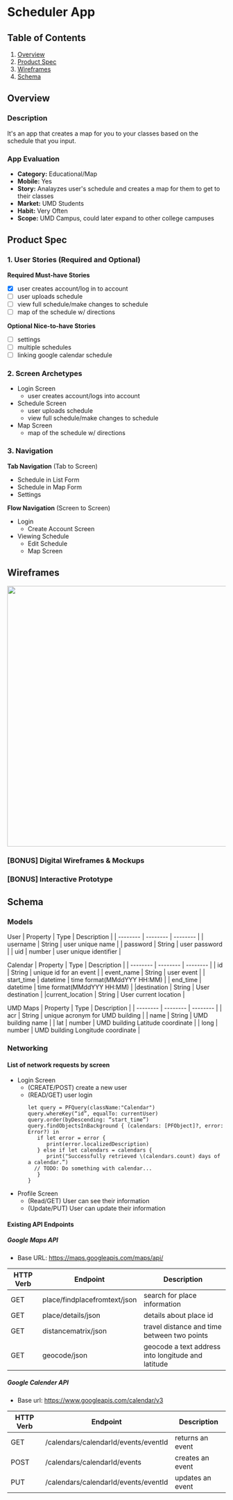 # Scheduler App

## Table of Contents
1. [Overview](#Overview)
1. [Product Spec](#Product-Spec)
1. [Wireframes](#Wireframes)
2. [Schema](#Schema)

## Overview
### Description
It's an app that creates a map for you to your classes based on the schedule that you input.

### App Evaluation
- **Category:** Educational/Map
- **Mobile:** Yes
- **Story:** Analayzes user's schedule and creates a map for them to get to their classes
- **Market:** UMD Students
- **Habit:** Very Often 
- **Scope:** UMD Campus, could later expand to other college campuses

## Product Spec

### 1. User Stories (Required and Optional)

**Required Must-have Stories**

- [x] user creates account/log in to account
- [  ] user uploads schedule 
- [  ] view full schedule/make changes to schedule
- [  ] map of the schedule w/ directions 

**Optional Nice-to-have Stories**

- [  ]  settings
- [  ]  multiple schedules
- [  ]  linking google calendar schedule

### 2. Screen Archetypes

* Login Screen
   * user creates account/logs into account
* Schedule Screen
   * user uploads schedule 
   * view full schedule/make changes to schedule
* Map Screen
   * map of the schedule w/ directions 

### 3. Navigation

**Tab Navigation** (Tab to Screen)

* Schedule in List Form
* Schedule in Map Form 
* Settings 

**Flow Navigation** (Screen to Screen)

* Login
   * Create Account Screen
* Viewing Schedule 
   * Edit Schedule
   * Map Screen


## Wireframes

<img src="https://i.imgur.com/T2V3ia4.png" width=600>

### [BONUS] Digital Wireframes & Mockups

### [BONUS] Interactive Prototype

## Schema 
### Models
User
| Property | Type | Description |
| -------- | -------- | -------- |
| username     | String     | user unique name     |
| password     | String     | user password     |
| uid     | number     | user unique identifier    |

Calendar
| Property | Type | Description |
| -------- | -------- | -------- |
| id     | String     |  unique id for an event     |
| event_name     | String     | user event     |
| start_time     | datetime     | time format(MMddYYY HH:MM)    |
| end_time     | datetime     | time format(MMddYYY HH:MM)    |
|destination     | String     | User destination     |
|current_location    | String     | User current location     |

UMD Maps
| Property | Type | Description |
| -------- | -------- | -------- |
| acr     | String     |  unique acronym for UMD building     |
| name     | String     |  UMD building name   |
| lat     | number     |  UMD building Latitude coordinate   |
| long     | number     |  UMD building Longitude coordinate   |

### Networking
#### List of network requests by screen
- Login Screen
    - (CREATE/POST) create a new user
    - (READ/GET) user login
      ```swift=
      let query = PFQuery(className:"Calendar")
      query.whereKey(“id”, equalTo: currentUser)
      query.order(byDescending: “start_time”)
      query.findObjectsInBackground { (calendars: [PFObject]?, error: Error?) in
         if let error = error { 
            print(error.localizedDescription)
         } else if let calendars = calendars {
            print("Successfully retrieved \(calendars.count) days of a calendar.”)
        // TODO: Do something with calendar...
         }
      }
      ```
- Profile Screen
    - (Read/GET) User can see their information
    - (Update/PUT) User can update their information

#### Existing API Endpoints
##### Google Maps API
- Base URL: https://maps.googleapis.com/maps/api/

| HTTP Verb | Endpoint | Description |
| -------- | -------- | -------- |
| GET     | place/findplacefromtext/json | search for place information     |
| GET     | place/details/json | details about place id    |
| GET     | distancematrix/json | travel distance and time between two points     |
| GET     | geocode/json | geocode a text address into longitude and latitude     |

##### Google Calender API
- Base url: https://www.googleapis.com/calendar/v3

| HTTP Verb | Endpoint | Description |
| -------- | -------- | -------- |
| GET     | /calendars/calendarId/events/eventId| returns an event     |
| POST     | /calendars/calendarId/events | creates an event   |
| PUT     | /calendars/calendarId/events/eventId | updates an event     |

